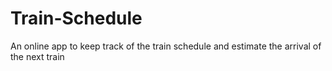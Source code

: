 # Train-Schedule
An online app to keep track of the train schedule and estimate the arrival of the next train
